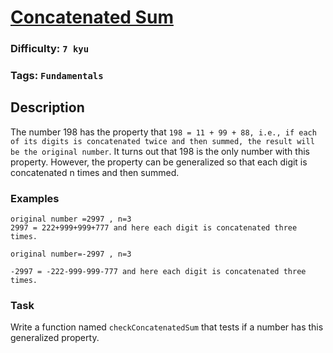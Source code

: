 # [Concatenated Sum](https://www.codewars.com/kata/59a1ec603203e862bb00004f)

### Difficulty: `7 kyu`

### Tags: `Fundamentals`

## Description

The number 198 has the property that `198 = 11 + 99 + 88, i.e., if each of its digits is concatenated twice and then summed, the result will be the original number`. It turns out that 198 is the only number with this property. However, the property can be generalized so that each digit is concatenated n times and then summed.

### Examples

```
original number =2997 , n=3
2997 = 222+999+999+777 and here each digit is concatenated three times.

original number=-2997 , n=3

-2997 = -222-999-999-777 and here each digit is concatenated three times.
```

### Task
Write a function named `checkConcatenatedSum` that tests if a number has this generalized property.

